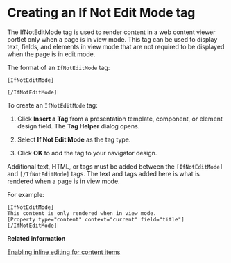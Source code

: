 # Creating an If Not Edit Mode tag

The IfNotEditMode tag is used to render content in a web content viewer portlet only when a page is in view mode. This tag can be used to display text, fields, and elements in view mode that are not required to be displayed when the page is in edit mode.

The format of an `IfNotEditMode` tag:

```
[IfNotEditMode]

[/IfNotEditMode]
```

To create an `IfNotEditMode` tag:

1.  Click **Insert a Tag** from a presentation template, component, or element design field. The **Tag Helper** dialog opens.

2.  Select **If Not Edit Mode** as the tag type.

3.  Click **OK** to add the tag to your navigator design.


Additional text, HTML, or tags must be added between the `[IfNotEditMode]` and `[/IfNotEditMode]` tags. The text and tags added here is what is rendered when a page is in view mode.

For example:

```
[IfNotEditMode]
This content is only rendered when in view mode.
[Property type="content" context="current" field="title"]
[/IfNotEditMode]
```

**Related information**  


[Enabling inline editing for content items](../wcm/wcm_dev_inline_tags.md)

